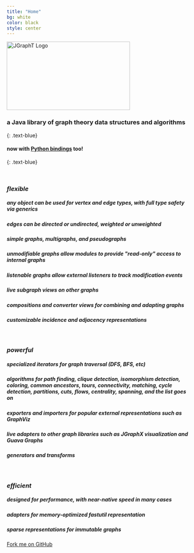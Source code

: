 ```yaml
---
title: "Home"
bg: white
color: black
style: center
---
```


<img src="img/logo.png" alt="JGraphT Logo" width="334" height="185" />

### a Java library of graph theory data structures and algorithms
{: .text-blue}

#### now with [Python bindings](https://pypi.org/project/jgrapht) too!
{: .text-blue}

<br>

### *flexible*

##### **any object** can be used for vertex and edge types, with full **type safety** via generics
##### edges can be **directed** or **undirected**, **weighted** or **unweighted**
##### **simple graphs**, **multigraphs**, and **pseudographs**
##### **unmodifiable** graphs allow modules to provide "read-only" access to internal graphs
##### **listenable** graphs allow external listeners to track modification events
##### live **subgraph** views on other graphs
##### **compositions** and **converter views** for combining and adapting graphs
##### **customizable** incidence and adjacency representations

<br>

### *powerful*
##### specialized **iterators** for graph traversal (**DFS**, **BFS**, etc)
##### **algorithms** for path finding, clique detection, isomorphism detection, coloring, common ancestors, tours, connectivity, matching, cycle detection, partitions, cuts, flows, centrality, spanning, **and the list goes on**
##### **exporters** and **importers** for popular external representations such as GraphViz
##### **live adapters** to other graph libraries such as **JGraphX visualization** and **Guava Graphs**
##### **generators** and **transforms**

<br>

### *efficient*
##### designed for performance, with **near-native** speed in many cases
##### adapters for memory-optimized **fastutil** representation
##### **sparse** representations for immutable graphs

<span id="forkongithub">
  <a href="{{ site.source_link }}" class="bg-blue">
    Fork me on GitHub
  </a>
</span>
